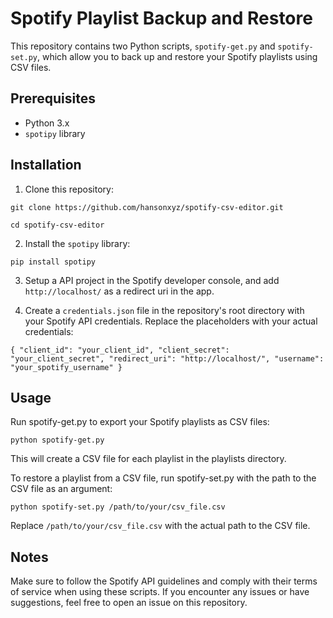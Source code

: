 # Spotify Playlist Backup and Restore

This repository contains two Python scripts, `spotify-get.py` and `spotify-set.py`, which allow you to back up and restore your Spotify playlists using CSV files.

## Prerequisites

- Python 3.x
- `spotipy` library

## Installation

1. Clone this repository:

`git clone https://github.com/hansonxyz/spotify-csv-editor.git`

`cd spotify-csv-editor`

2. Install the `spotipy` library:

`pip install spotipy`

3. Setup a API project in the Spotify developer console, and add `http://localhost/` as a redirect uri in the app.

4. Create a `credentials.json` file in the repository's root directory with your Spotify API credentials.  Replace the placeholders with your actual credentials:

`
{
  "client_id": "your_client_id",
  "client_secret": "your_client_secret",
  "redirect_uri": "http://localhost/",
  "username": "your_spotify_username"
}
`

## Usage

Run spotify-get.py to export your Spotify playlists as CSV files:

`python spotify-get.py`

This will create a CSV file for each playlist in the playlists directory.

To restore a playlist from a CSV file, run spotify-set.py with the path to the CSV file as an argument:

`python spotify-set.py /path/to/your/csv_file.csv`

Replace `/path/to/your/csv_file.csv` with the actual path to the CSV file.

## Notes

Make sure to follow the Spotify API guidelines and comply with their terms of service when using these scripts.  If you encounter any issues or have suggestions, feel free to open an issue on this repository.
